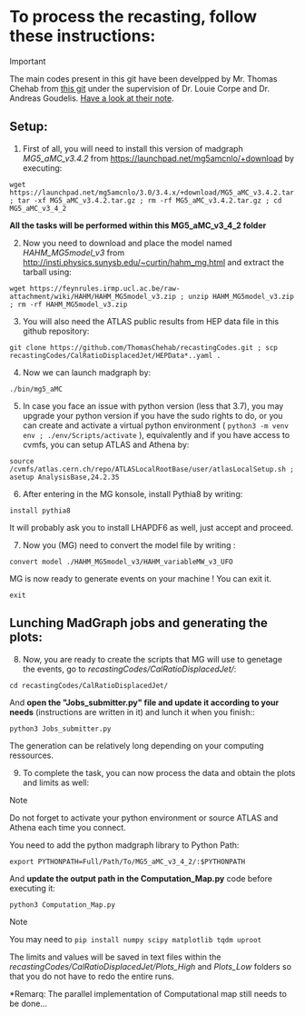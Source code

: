 

# To process the recasting, follow these instructions:

> [!IMPORTANT]
> The main codes present in this git have been develpped by Mr. Thomas Chehab from [this git](https://github.com/ThomasChehab/recastingCodes) under the supervision of Dr. Louie Corpe and Dr. Andreas Goudelis. [Have a look at their note](./Notes_on_recasting_the_ATLAS_search_for_neutral_LLPs.pdf).

## Setup:

1. First of all, you will need to install this version of madgraph *MG5_aMC_v3.4.2* from https://launchpad.net/mg5amcnlo/+download by executing:

```
wget https://launchpad.net/mg5amcnlo/3.0/3.4.x/+download/MG5_aMC_v3.4.2.tar.gz ; tar -xf MG5_aMC_v3.4.2.tar.gz ; rm -rf MG5_aMC_v3.4.2.tar.gz ; cd MG5_aMC_v3_4_2
```

**All the tasks will be performed within this MG5_aMC_v3_4_2 folder**

2. Now you need to download and place the model named *HAHM_MG5model_v3* from http://insti.physics.sunysb.edu/~curtin/hahm_mg.html and extract the tarball using: 

```
wget https://feynrules.irmp.ucl.ac.be/raw-attachment/wiki/HAHM/HAHM_MG5model_v3.zip ; unzip HAHM_MG5model_v3.zip ; rm -rf HAHM_MG5model_v3.zip
```

3. You will also need the ATLAS public results from HEP data file in this github repository:

```
git clone https://github.com/ThomasChehab/recastingCodes.git ; scp recastingCodes/CalRatioDisplacedJet/HEPData*..yaml .
```

4. Now we can launch madgraph by: 

```
./bin/mg5_aMC
```

5. In case you face an issue with python version (less that 3.7), you may upgrade your python version if you have the sudo rights to do, or you can create and activate a virtual python environment ( ```python3 -m venv env ; ./env/Scripts/activate``` ), equivalently and if you have access to cvmfs, you can setup ATLAS and Athena by: 

```
source /cvmfs/atlas.cern.ch/repo/ATLASLocalRootBase/user/atlasLocalSetup.sh ; asetup AnalysisBase,24.2.35
```

6. After entering in the MG konsole, install Pythia8 by writing:

```
install pythia8
```

It will probably ask you to install LHAPDF6 as well, just accept and proceed.

7. Now you (MG) need to convert the model file by writing :

```
convert model ./HAHM_MG5model_v3/HAHM_variableMW_v3_UFO
```

MG is now ready to generate events on your machine ! You can exit it.

```
exit
```

## Lunching MadGraph jobs and generating the plots:

8. Now, you are ready to create the scripts that MG will use to genetage the events, go to *recastingCodes/CalRatioDisplacedJet/*:

```
cd recastingCodes/CalRatioDisplacedJet/
```

And **open the "Jobs_submitter.py" file and update it according to your needs** (instructions are written in it) and lunch it when you finish::

```
python3 Jobs_submitter.py
```

The generation can be relatively long depending on your computing ressources. 

9. To complete the task, you can now process the data and obtain the plots and limits as well:

> [!NOTE]
> Do not forget to activate your python environment or source ATLAS and Athena each time you connect.

You need to add the python madgraph library to Python Path:

```
export PYTHONPATH=Full/Path/To/MG5_aMC_v3_4_2/:$PYTHONPATH
```

And **update the output path in the Computation_Map.py** code before executing it: 

```
python3 Computation_Map.py
```

> [!NOTE]
> You may need to ```pip install numpy scipy matplotlib tqdm uproot```

The limits and values will be saved in text files within the *recastingCodes/CalRatioDisplacedJet/Plots_High* and *Plots_Low* folders so that you do not have to redo the entire runs.

*Remarq: The parallel implementation of Computational map still needs to be done...
